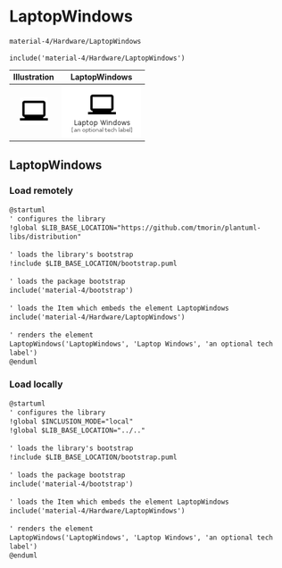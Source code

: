 # LaptopWindows


```text
material-4/Hardware/LaptopWindows
```

```text
include('material-4/Hardware/LaptopWindows')
```



| Illustration | LaptopWindows |
| :---: | :---: |
| ![illustration for Illustration](../../material-4/Hardware/LaptopWindows.png) | ![illustration for LaptopWindows](../../material-4/Hardware/LaptopWindows.Local.png) |




## LaptopWindows

### Load remotely
```plantuml
@startuml
' configures the library
!global $LIB_BASE_LOCATION="https://github.com/tmorin/plantuml-libs/distribution"

' loads the library's bootstrap
!include $LIB_BASE_LOCATION/bootstrap.puml

' loads the package bootstrap
include('material-4/bootstrap')

' loads the Item which embeds the element LaptopWindows
include('material-4/Hardware/LaptopWindows')

' renders the element
LaptopWindows('LaptopWindows', 'Laptop Windows', 'an optional tech label')
@enduml
```

### Load locally
```plantuml
@startuml
' configures the library
!global $INCLUSION_MODE="local"
!global $LIB_BASE_LOCATION="../.."

' loads the library's bootstrap
!include $LIB_BASE_LOCATION/bootstrap.puml

' loads the package bootstrap
include('material-4/bootstrap')

' loads the Item which embeds the element LaptopWindows
include('material-4/Hardware/LaptopWindows')

' renders the element
LaptopWindows('LaptopWindows', 'Laptop Windows', 'an optional tech label')
@enduml
```

